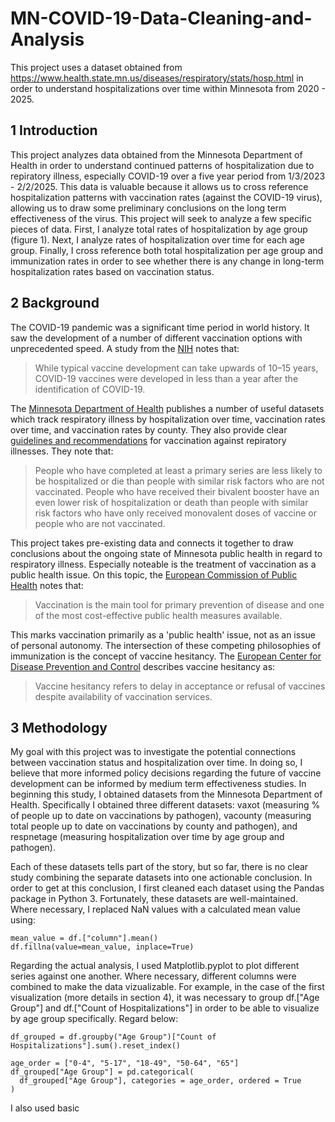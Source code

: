 # MN-COVID-19-Data-Cleaning-and-Analysis
This project uses a dataset obtained from https://www.health.state.mn.us/diseases/respiratory/stats/hosp.html in order to understand hospitalizations over time within Minnesota from 2020 - 2025. 

## 1  Introduction
This project analyzes data obtained from the Minnesota Department of Health in order to understand continued patterns of hospitalization due to repiratory illness, especially COVID-19 over a five year period from 1/3/2023 - 2/2/2025. This data is valuable because it allows us to cross reference hospitalization patterns with vaccination rates (against the COVID-19 virus), allowing us to draw some preliminary conclusions on the long term effectiveness of the virus.
  This project will seek to analyze a few specific pieces of data. First, I analyze total rates of hospitalization by age group (figure 1). Next, I analyze rates of hospitalization over time for each age group. Finally, I cross reference both total hospitalization per age group and immunization rates in order to see whether there is any change in long-term hospitalization rates based on vaccination status. 

## 2  Background
The COVID-19 pandemic was a significant time period in world history. It saw the development of a number of different vaccination options with unprecedented speed. A study from the [NIH](https://pmc.ncbi.nlm.nih.gov/articles/PMC7889064/) notes that: 

>While typical vaccine development can take upwards of 10–15 years, COVID-19 vaccines were developed in less than a year after the identification of COVID-19. 

The [Minnesota Department of Health](https://www.health.state.mn.us/diseases/respiratory/stats/vaccine.html) publishes a number of useful datasets which track respiratory illness by hospitalization over time, vaccination rates over time, and vaccination rates by county. They also provide clear [guidelines and recommendations](https://www.health.state.mn.us/diseases/coronavirus/stats/vbt.html) for vaccination against repiratory illnesses. They note that:

>People who have completed at least a primary series are less likely to be hospitalized or die than people with similar risk factors who are not vaccinated. People who have received their bivalent booster have an even lower risk of hospitalization or death than people with similar risk factors who have only received monovalent doses of vaccine or people who are not vaccinated.

This project takes pre-existing data and connects it together to draw conclusions about the ongoing state of Minnesota public health in regard to respiratory illness. Especially noteable is the treatment of vaccination as a public health issue. On this topic, the [European Commission of Public Health](https://health.ec.europa.eu/vaccination/overview_en) notes that: 

>Vaccination is the main tool for primary prevention of disease and one of the most cost-effective public health measures available.

This marks vaccination primarily as a 'public health' issue, not as an issue of personal autonomy. The intersection of these competing philosophies of immunization is the concept of vaccine hesitancy. The [European Center for Disease Prevention and Control](https://www.ecdc.europa.eu/en/immunisation-vaccines/vaccine-hesitancy) describes vaccine hesitancy as:

>Vaccine hesitancy refers to delay in acceptance or refusal of vaccines despite availability of vaccination services.

## 3  Methodology
My goal with this project was to investigate the potential connections between vaccination status and hospitalization over time. In doing so, I believe that more informed policy decisions regarding the future of vaccine development can be informed by medium term effectiveness studies. In beginning this study, I obtained datasets from the Minnesota Department of Health. Specifically I obtained three different datasets: vaxot (measuring % of people up to date on vaccinations by pathogen), vacounty (measuring total people up to date on vaccinations by county and pathogen), and respnetage (measuring hospitalization over time by age group and pathogen). 

Each of these datasets tells part of the story, but so far, there is no clear study combining the separate datasets into one actionable conclusion. In order to get at this conclusion, I first cleaned each dataset using the Pandas package in Python 3. Fortunately, these datasets are well-maintained. Where necessary, I replaced NaN values with a calculated mean value using:

```
mean_value = df.["column"].mean()
df.fillna(value=mean_value, inplace=True)
```

Regarding the actual analysis, I used Matplotlib.pyplot to plot different series against one another. Where necessary, different columns were combined to make the data vizualizable. For example, in the case of the first visualization (more details in section 4), it was necessary to group df.["Age Group"] and df.["Count of Hospitalizations"] in order to be able to visualize by age group specifically. Regard below:

```
df_grouped = df.groupby("Age Group")["Count of Hospitalizations"].sum().reset_index()

age_order = ["0-4", "5-17", "18-49", "50-64", "65"]
df_grouped["Age Group"] = pd.categorical(
  df_grouped["Age Group"], categories = age_order, ordered = True
)
```
I also used basic 
